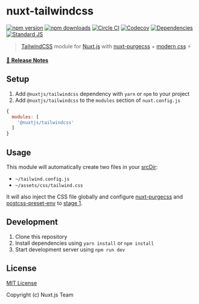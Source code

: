 # nuxt-tailwindcss

[![npm version][npm-version-src]][npm-version-href]
[![npm downloads][npm-downloads-src]][npm-downloads-href]
[![Circle CI][circle-ci-src]][circle-ci-href]
[![Codecov][codecov-src]][codecov-href]
[![Dependencies][david-dm-src]][david-dm-href]
[![Standard JS][standard-js-src]][standard-js-href]

> [TailwindCSS](https://tailwindcss.com) module for [Nuxt.js](https://nuxtjs.org) with [nuxt-purgecss](https://github.com/Developmint/nuxt-purgecss) + [modern css](https://tailwindcss.com/docs/using-with-preprocessors#future-css-features) ⚡️

[📖 **Release Notes**](./CHANGELOG.md)

## Setup

1. Add `@nuxtjs/tailwindcss` dependency with `yarn` or `npm` to your project
2. Add `@nuxtjs/tailwindcss` to the `modules` section of `nuxt.config.js`
```js
{
  modules: [
    '@nuxtjs/tailwindcss'
  ]
}
```

## Usage

This module will automatically create two files in your [srcDir](https://nuxtjs.org/api/configuration-srcdir):
- `~/tailwind.config.js`
- `~/assets/css/tailwind.css`

It will also inject the CSS file globally and configure [nuxt-purgecss](https://github.com/Developmint/nuxt-purgecss) and [postcss-preset-env](https://preset-env.cssdb.org) to [stage 1](https://preset-env.cssdb.org/features#stage-1).

## Development

1. Clone this repository
2. Install dependencies using `yarn install` or `npm install`
3. Start development server using `npm run dev`

## License

[MIT License](./LICENSE)

Copyright (c) Nuxt.js Team

<!-- Badges -->
[npm-version-src]: https://img.shields.io/npm/dt/@nuxtjs/tailwindcss.svg?style=flat-square
[npm-version-href]: https://npmjs.com/package/@nuxtjs/tailwindcss

[npm-downloads-src]: https://img.shields.io/npm/v/@nuxtjs/tailwindcss/latest.svg?style=flat-square
[npm-downloads-href]: https://npmjs.com/package/@nuxtjs/tailwindcss

[circle-ci-src]: https://img.shields.io/circleci/project/github/Atinux/nuxt-tailwindcss.svg?style=flat-square
[circle-ci-href]: https://circleci.com/gh/Atinux/nuxt-tailwindcss

[codecov-src]: https://img.shields.io/codecov/c/github/Atinux/nuxt-tailwindcss.svg?style=flat-square
[codecov-href]: https://codecov.io/gh/Atinux/nuxt-tailwindcss

[david-dm-src]: https://david-dm.org/Atinux/nuxt-tailwindcss/status.svg?style=flat-square
[david-dm-href]: https://david-dm.org/Atinux/nuxt-tailwindcss

[standard-js-src]: https://img.shields.io/badge/code_style-standard-brightgreen.svg?style=flat-square
[standard-js-href]: https://standardjs.com
